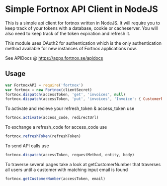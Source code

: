 # Simple Fortnox API Client in NodeJS

This is a simple api client for fortnox written in NodeJS. It will require you to keep track of your tokens with a database, cookie or cacheserver. You will also need to keep track of the token expiration and refresh it.

This module uses OAuth2 for authentication which is the only authentication method available for new instances of Fortnox applications now.

See APIDocs @ https://apps.fortnox.se/apidocs

## Usage
```javascript
var FortnoxAPI = require('fortnox')
var fortnox = new Fortnox(clientSecret)
fortnox.dispatch(accessToken, 'get', 'invoices', null)
fortnox.dispatch(accessToken, 'put', 'invoices', 'Invoice': { CustomerNumber: 1 })
```
To activate and recieve your refresh_token & access_token use
```javascript
fortnox.activate(access_code, redirectUrl)
```
To exchange a refresh_code for access_code use
```javascript
fortnox.refreshToken(refreshToken)
```
To send API calls use
```javascript
fortnox.dispatch(accessToken, requestMethod, entity, body)
```
To traverse several pages take a look at getCustomerNumber that traverses all users until a customer with matching input email is found
```javascript
fortnox.getCustomerNumber(accessToken, email)
```